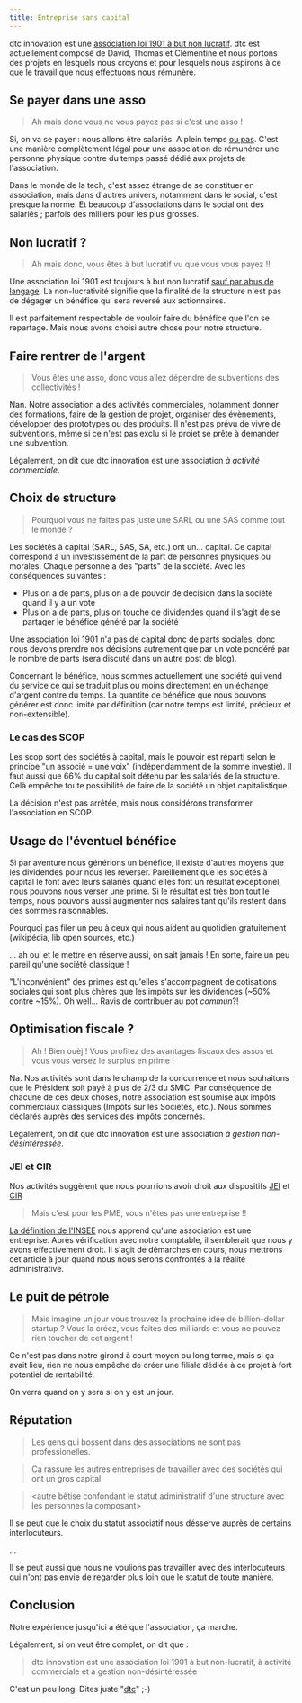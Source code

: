 ```yaml
---
title: Entreprise sans capital
---
```


dtc innovation est une [association loi 1901 à but non lucratif](http://www.journal-officiel.gouv.fr/association/index.php?ACTION=Rechercher&WHAT=dtc+innovation). dtc est actuellement composé de David, Thomas et Clémentine et nous portons des projets en lesquels nous croyons et pour lesquels nous aspirons à ce que le travail que nous effectuons nous rémunère.


## Se payer dans une asso

> Ah mais donc vous ne vous payez pas si c'est une asso !

Si, on va se payer : nous allons être salariés. A plein temps [ou pas](https://oncletom.io/2015/part-time/). C'est une manière complètement légal pour une association de rémunérer une personne physique contre du temps passé dédié aux projets de l'association.

Dans le monde de la tech, c'est assez étrange de se constituer en association, mais dans d'autres univers, notamment dans le social, c'est presque la norme. Et beaucoup d'associations dans le social ont des salariés ; parfois des milliers pour les plus grosses.


## Non lucratif ?

> Ah mais donc, vous êtes à but lucratif vu que vous vous payez !!

Une association loi 1901 est toujours à but non lucratif [sauf par abus de langage](https://fr.wikipedia.org/wiki/Association_%C3%A0_but_lucratif#Quand_parle-t-on_d.27association_.C3.A0_but_lucratif.3F). La non-lucrativité signifie que la finalité de la structure n'est pas de dégager un bénéfice qui sera reversé aux actionnaires.

Il est parfaitement respectable de vouloir faire du bénéfice que l'on se repartage. Mais nous avons choisi autre chose pour notre structure.


## Faire rentrer de l'argent

> Vous êtes une asso, donc vous allez dépendre de subventions des collectivités !

Nan. Notre association a des activités commerciales, notamment donner des formations, faire de la gestion de projet, organiser des évènements, développer des prototypes ou des produits. Il n'est pas prévu de vivre de subventions, même si ce n'est pas exclu si le projet se prête à demander une subvention.

Légalement, on dit que dtc innovation est une association *à activité commerciale*.

## Choix de structure

> Pourquoi vous ne faites pas juste une SARL ou une SAS comme tout le monde ?

Les sociétés à capital (SARL, SAS, SA, etc.) ont un... capital. Ce capital correspond à un investissement de la part de personnes physiques ou morales. Chaque personne a des "parts" de la société. Avec les conséquences suivantes : 
* Plus on a de parts, plus on a de pouvoir de décision dans la société quand il y a un vote
* Plus on a de parts, plus on touche de dividendes quand il s'agit de se partager le bénéfice généré par la société

Une association loi 1901 n'a pas de capital donc de parts sociales, donc nous devons prendre nos décisions autrement que par un vote pondéré par le nombre de parts (sera discuté dans un autre post de blog).

Concernant le bénéfice, nous sommes actuellement une société qui vend du service ce qui se traduit plus ou moins directement en un échange d'argent contre du temps. La quantité de bénéfice que nous pouvons générer est donc limité par définition (car notre temps est limité, précieux et non-extensible).


### Le cas des SCOP

Les scop sont des sociétés à capital, mais le pouvoir est réparti selon le principe "un associé = une voix" (indépendamment de la somme investie). Il faut aussi que 66% du capital soit détenu par les salariés de la structure. Celà empêche toute possibilité de faire de la société un objet capitalistique.

La décision n'est pas arrêtée, mais nous considérons transformer l'association en SCOP.


## Usage de l'éventuel bénéfice

Si par aventure nous générions un bénéfice, il existe d'autres moyens que les dividendes pour nous les reverser. Pareillement que les sociétés à capital le font avec leurs salariés quand elles font un résultat exceptionel, nous pouvons nous verser une prime.
Si le résultat est très bon tout le temps, nous pouvons aussi augmenter nos salaires tant qu'ils restent dans des sommes raisonnables.

Pourquoi pas filer un peu à ceux qui nous aident au quotidien gratuitement (wikipédia, lib open sources, etc.)

... ah oui et le mettre en réserve aussi, on sait jamais ! En sorte, faire un peu pareil qu'une société classique !

"L'inconvénient" des primes est qu'elles s'accompagnent de cotisations sociales qui sont plus chères que les impôts sur les dividences (~50% contre ~15%). Oh well... Ravis de contribuer au pot *commun*?!


## Optimisation fiscale ?

> Ah ! Bien ouèj ! Vous profitez des avantages fiscaux des assos et vous vous versez le surplus en prime !

Na. Nos activités sont dans le champ de la concurrence et nous souhaitons que le Président soit payé à plus de 2/3 du SMIC. Par conséquence de chacune de ces deux choses, notre association est soumise aux impôts commerciaux classiques (Impôts sur les Sociétés, etc.).
Nous sommes déclarés auprès des services des impôts concernés.

Légalement, on dit que dtc innovation est une association *à gestion non-désintéressée*.


### JEI et CIR

Nos activités suggèrent que nous pourrions avoir droit aux dispositifs [JEI](https://www.service-public.fr/professionnels-entreprises/vosdroits/F31188) et [CIR](https://www.service-public.fr/professionnels-entreprises/vosdroits/F23533)

> Mais c'est pour les PME, vous n'êtes pas une entreprise !!

[La définition de l'INSEE](https://www.insee.fr/fr/metadonnees/definition/c1496) nous apprend qu'une association est une entreprise. Après vérification avec notre comptable, il semblerait que nous y avons effectivement droit. Il s'agit de démarches en cours, nous mettrons cet article à jour quand nous nous serons confrontés à la réalité administrative.


## Le puit de pétrole

> Mais imagine un jour vous trouvez la prochaine idée de billion-dollar startup ? Vous la créez, vous faites des milliards et vous ne pouvez rien toucher de cet argent !

Ce n'est pas dans notre girond à court moyen ou long terme, mais si ça avait lieu, rien ne nous empêche de créer une filiale dédiée à ce projet à fort potentiel de rentabilité.

On verra quand on y sera si on y est un jour.


## Réputation 

> Les gens qui bossent dans des associations ne sont pas professionelles. 

> Ca rassure les autres entreprises de travailler avec des sociétés qui ont un gros capital

> &lt;autre bêtise confondant le statut administratif d'une structure avec les personnes la composant>

Il se peut que le choix du statut associatif nous désserve auprès de certains interlocuteurs.

...

Il se peut aussi que nous ne voulions pas travailler avec des interlocuteurs qui n'ont pas envie de regarder plus loin que le statut de toute manière.


## Conclusion

Notre expérience jusqu'ici a été que l'association, ça marche.

Légalement, si on veut être complet, on dit que : 

> dtc innovation est une association loi 1901 à but non-lucratif, à activité commerciale et à gestion non-désintéressée

C'est un peu long. Dites juste "[dtc](https://dtc-innovation.github.io/random)" ;-)